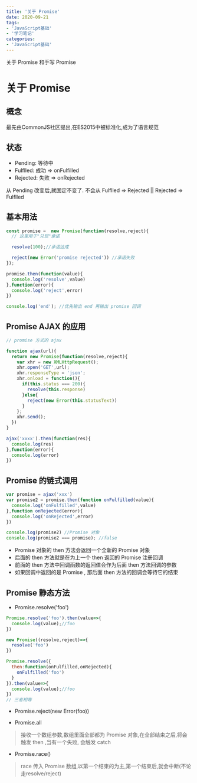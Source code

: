 ```yaml
---
title: '关于 Promise'
date: 2020-09-21
tags:
- 'JavaScript基础'
- '学习笔记'
categories:
- 'JavaScript基础'
---
```


关于 Promise 和手写 Promise

<!-- more -->

# 关于 Promise

## 概念

最先由CommonJS社区提出,在ES2015中被标准化,成为了语言规范

## 状态

- Pending: 等待中  
- Fulflled: 成功  => onFulfilled
- Rejected: 失败  => onRejected

从 Pending 改变后,就固定不变了. 不会从 Fulflled => Rejected || Rejected => Fulflled

## 基本用法

```js
const promise =  new Promise(function(resolve,reject){
  // 这里用于"兑现"承诺

  resolve(100);//承诺达成

  reject(new Error('promise rejected')) //承诺失败
});

promise.then(function(value){
  console.log('resolve',value)
},function(error){
  console.log('reject',error)
})

console.log('end'); //优先输出 end 再输出 promise 回调
```

## Promise AJAX 的应用

```js
// promise 方式的 ajax

function ajax(url){
  return new Promise(function(resolve,reject){
    var xhr = new XMLHttpRequest();
    xhr.open('GET',url);
    xhr.responseType = 'json';
    xhr.onload = function(){
      if(this.status === 200){
        resolve(this.response)
      }else{
        reject(new Error(this.statusText))
      }
    };
    xhr.send();
  })
}

ajax('xxxx').then(function(res){
  console.log(res)
},function(error){
  console.log(error)
})
```

## Promise 的链式调用

```js
var promise = ajax('xxx')
var promise2 = promise.then(function onFulfilled(value){
  console.log('onFulfilled',value)
},function onRejected(error){
  console.log('onRejected',error)
})

console.log(promise2) //Promise 对象
console.log(promise2 === promise); //false

```

- Promise 对象的 then 方法会返回一个全新的 Promise 对象
- 后面的 then 方法就是在为上一个 then 返回的 Promise 注册回调
- 前面的 then 方法中回调函数的返回值会作为后面 then 方法回调的参数
- 如果回调中返回的是 Promise , 那后面 then 方法的回调会等待它的结束

## Promise 静态方法

- Promise.resolve('foo')

```js
Promise.resolve('foo').then(value=>{
  console.log(value);//foo
})

new Promise((resolve,reject)=>{
  resolve('foo')
})

Promise.resolve({
  then:function(onFulfilled,onRejected){
    onFulfilled('foo')
  }
}).then(value=>{
  console.log(value);//foo
})
// 三者相等
```
- Promise.reject(new Error(foo))

- Promise.all

> 接收一个数组参数,数组里面全部都为 Promise 对象,在全部结束之后,将会触发 then ,当有一个失败, 会触发 catch

- Promise.race()

> race 传入 Promise 数组,以第一个结束的为主,第一个结束后,就会中断(不论走resolve/reject)
